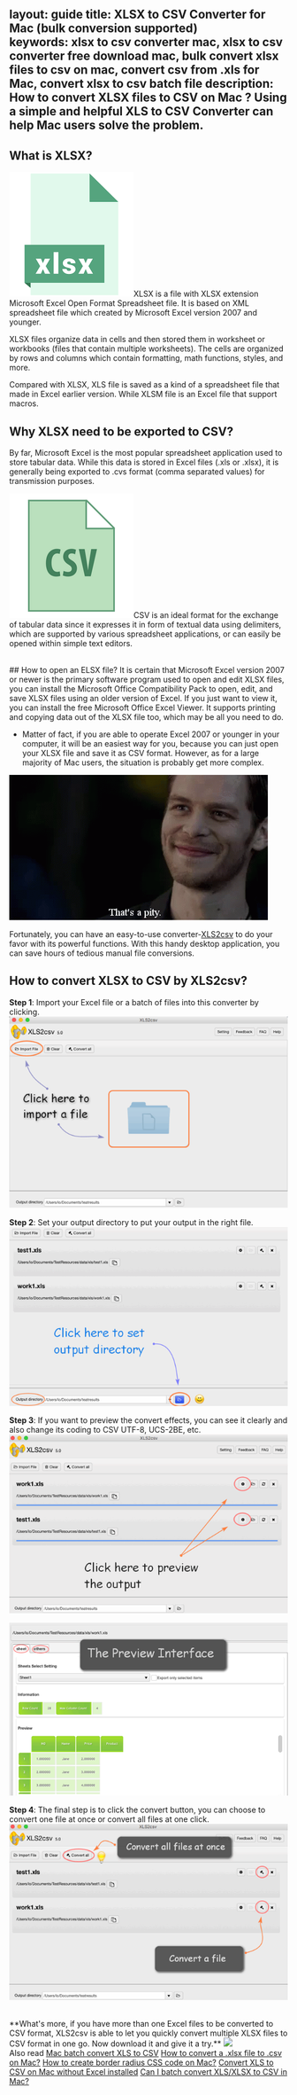 layout: guide
title: XLSX to CSV Converter for Mac (bulk conversion supported)  
keywords: xlsx to csv converter mac, xlsx to csv converter free download mac, bulk convert xlsx files to csv on mac, convert csv from .xls for Mac, convert xlsx to csv batch file
description: How to convert XLSX files to CSV on Mac ? Using a simple and helpful XLS to CSV Converter can help Mac users solve the problem. 
---

## What is XLSX?
![](img/xlsx.png)XLSX is a file with XLSX extension Microsoft Excel Open Format Spreadsheet file. It is based on XML spreadsheet file which created by Microsoft Excel version 2007 and younger. 

XLSX files organize data in cells and then stored them in worksheet or workbooks (files that contain multiple worksheets). The cells are organized by rows and columns which contain formatting, math functions, styles, and more.

Compared with XLSX, XLS file is saved as a kind of a spreadsheet file that made in Excel earlier version. While XLSM file is an Excel file that support macros.
<br>

## Why XLSX need to be exported to CSV?
By far, Microsoft Excel is the most popular spreadsheet application used to store tabular data. While this data is stored in Excel files (.xls or .xlsx), it is generally being exported to .cvs format (comma separated values) for transmission purposes. 

![](img/csv.png)CSV is an ideal format for the exchange of tabular data since it expresses it in form of textual data using delimiters, which are supported by various spreadsheet applications, or can easily be opened within simple text editors.

<br>
## How to open an ELSX file?
It is certain that Microsoft Excel version 2007 or newer is the primary software program used to open and edit XLSX files, you can install the Microsoft Office Compatibility Pack to open, edit, and save XLSX files using an older version of Excel. If you just want to view it, you can install the free Microsoft Office Excel Viewer. It supports printing and copying data out of the XLSX file too, which may be all you need to do. 

* Matter of fact, if you are able to operate Excel 2007 or younger in your computer, it will be an easiest way for you, because you can just open your XLSX file and save it as CSV format. However, as for a large majority of Mac users, the situation is probably get more complex. 

![](img/pity.gif)

Fortunately, you can have an easy-to-use converter-<a href="https://gmagon.com/products/store/xls2csv/" target="_blank" rel="nofollow me noopener noreferrer" >XLS2csv</a> to do your favor with its powerful functions. With this handy desktop application, you can save hours of tedious manual file conversions.
<br>

## How to convert XLSX to CSV by XLS2csv?
**Step 1**: Import your Excel file or a batch of files into this converter by clicking.
![](img/xls-howdoi-1.png)

**Step 2**: Set your output directory to put your output in the right file.
![](img/xls-howdoi-2.png)

**Step 3**: If you want to preview the convert effects, you can see it clearly and also change its coding to CSV UTF-8, UCS-2BE, etc.
![](img/xls-howdoi-3.png)

![](img/xls-howdoi-3-1.png)

**Step 4**: The final step is to click the convert button, you can choose to convert one file at once or convert all files at one click.
![](img/xls-howdoi-4.png)

<br>
**What's more, if you have more than one Excel files to be converted to CSV format,   XLS2csv is able to let you quickly convert multiple XLSX files to CSV format in one go. Now download it and give it a try.**
<a href="https://gmagon.com/products/store/xls2csv/" target="_blank" rel="nofollow me noopener noreferrer" ><img src="https://gmagon.com/asset/images/free-download.png" /></a>

<br>
Also read
<a href="https://gmagon.com/guide/mac-batch-convert-xls-to-csv.html" target="_blank" rel="nofollow me noopener noreferrer" >Mac batch convert XLS to CSV</a>
<a href="https://gmagon.com/guide/how-to-convert-a-xlsx-file-to-csv-on-mac.html" target="_blank" rel="nofollow me noopener noreferrer" >How to convert a .xlsx file to .csv on Mac?</a>
<a href="https://gmagon.com/guide/create-border-radius-css-mac.html" target="_blank" rel="nofollow me noopener noreferrer" >How to create border radius CSS code on Mac?</a>
<a href="https://gmagon.com/guide/convert-xls-on-mac-without-excel.html" target="_blank" rel="nofollow me noopener noreferrer" >Convert XLS to CSV on Mac without Excel installed</a>
<a href="https://gmagon.com/guide/can-i-batch-convert-xls-to-csv-mac.html" target="_blank" rel="nofollow me noopener noreferrer" >Can I batch convert XLS/XLSX to CSV in Mac?</a>

